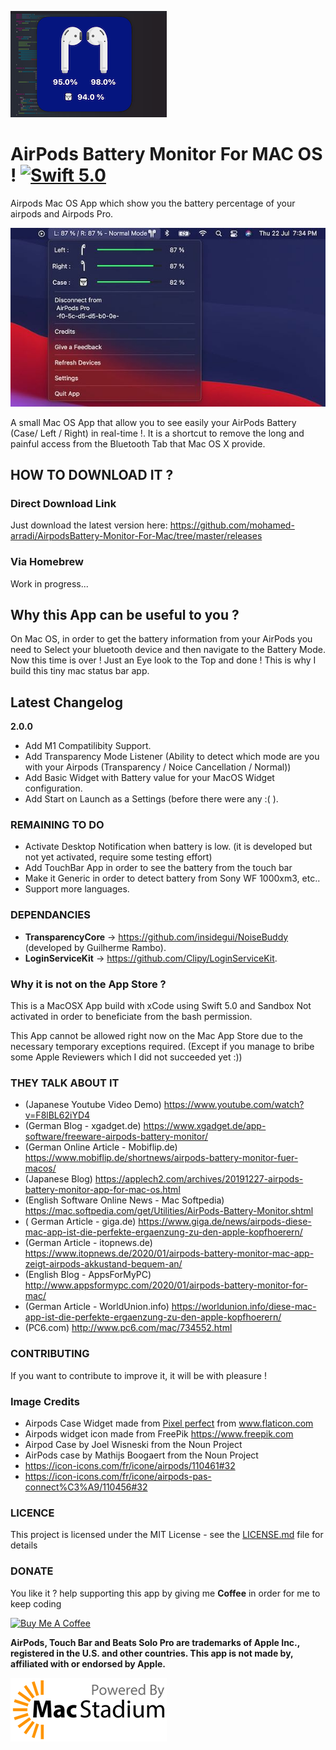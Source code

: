 ![Image of AirPods Widget](/images/widget_demo_small.png)

# AirPods Battery Monitor For MAC OS ! [![Swift 5.0](https://img.shields.io/badge/Swift-5.0-orange.svg?style=flat)](https://swift.org/)

Airpods Mac OS App which show you the battery percentage of your airpods and Airpods Pro.

![Image of AirPods Battery Monitor](/images/airpods-connected-min.jpg)

A small Mac OS App that allow you to see easily your AirPods Battery (Case/ Left / Right) in real-time !. It is a shortcut to remove the long and painful access from the Bluetooth Tab that Mac OS X provide.

## HOW TO DOWNLOAD IT ?

### Direct Download Link ###

Just download the latest version here:  https://github.com/mohamed-arradi/AirpodsBattery-Monitor-For-Mac/tree/master/releases

### Via Homebrew ###

Work in progress...

## Why this App can be useful to you ? ##

On Mac OS, in order to get the battery information from your AirPods you need to Select your bluetooth device and then navigate to the Battery Mode. Now this time is over ! Just an Eye look to the Top and done !
This is why I build this tiny mac status bar app.

## Latest Changelog  ##

**2.0.0**

 - Add M1 Compatilibity Support.
 - Add Transparency Mode Listener (Ability to detect which mode are you with your Airpods (Transparency / Noice Cancellation / Normal))
 - Add Basic Widget with Battery value for your MacOS Widget configuration.
 - Add Start on Launch as a Settings (before there were any :( ). 
 
### REMAINING TO DO

- Activate Desktop Notification when battery is low. (it is developed but not yet activated, require some testing effort)
- Add TouchBar App in order to see the battery from the touch bar
- Make it Generic in order to detect battery from Sony WF 1000xm3, etc..
- Support more languages.

### DEPENDANCIES

- **TransparencyCore** -> https://github.com/insidegui/NoiseBuddy (developed by Guilherme Rambo).
- **LoginServiceKit** -> https://github.com/Clipy/LoginServiceKit.

### Why it is not on the App Store ?

This is a MacOSX App build with xCode using Swift 5.0 and Sandbox Not activated in order to beneficiate from the bash permission.

This App cannot be allowed right now on the Mac App Store due to the necessary temporary exceptions required. (Except if you manage to bribe some Apple Reviewers which I did not succeeded yet :))

### THEY TALK ABOUT IT

-  (Japanese Youtube Video Demo) https://www.youtube.com/watch?v=F8lBL62iYD4 
- (German Blog - xgadget.de) https://www.xgadget.de/app-software/freeware-airpods-battery-monitor/
- (German Online Article - Mobiflip.de) https://www.mobiflip.de/shortnews/airpods-battery-monitor-fuer-macos/
- (Japanese Blog) https://applech2.com/archives/20191227-airpods-battery-monitor-app-for-mac-os.html
- (English Software Online News - Mac Softpedia) https://mac.softpedia.com/get/Utilities/AirPods-Battery-Monitor.shtml
- ( German Article - giga.de) https://www.giga.de/news/airpods-diese-mac-app-ist-die-perfekte-ergaenzung-zu-den-apple-kopfhoerern/
- (German Article - itopnews.de) https://www.itopnews.de/2020/01/airpods-battery-monitor-mac-app-zeigt-airpods-akkustand-bequem-an/
- (English Blog - AppsForMyPC) http://www.appsformypc.com/2020/01/airpods-battery-monitor-for-mac/
- (German Article - WorldUnion.info) https://worldunion.info/diese-mac-app-ist-die-perfekte-ergaenzung-zu-den-apple-kopfhoerern/
-  (PC6.com) http://www.pc6.com/mac/734552.html

### CONTRIBUTING

If you want to contribute to improve it, it will be with pleasure !

### Image Credits

- Airpods Case Widget made from <a href="https://icon54.com/" title="Pixel perfect">Pixel perfect</a> from <a href="https://www.flaticon.com/" title="Flaticon">www.flaticon.com</a>
- Airpods widget icon made from FreePik https://www.freepik.com
- Airpod Case by Joel Wisneski from the Noun Project
- AirPods case by Mathijs Boogaert from the Noun Project
- https://icon-icons.com/fr/icone/airpods/110461#32
- https://icon-icons.com/fr/icone/airpods-pas-connect%C3%A9/110456#32

### LICENCE

This project is licensed under the MIT License - see the [LICENSE.md](LICENSE.md) file for details

### DONATE

You like it ? help supporting this app by giving me **Coffee** in order for me to keep coding

[![Buy Me A Coffee](https://www.buymeacoffee.com/assets/img/custom_images/orange_img.png)](https://www.buymeacoffee.com/momolette)


**AirPods, Touch Bar and Beats Solo Pro are trademarks of Apple Inc., registered in the U.S. and other countries. This app is not made by, affiliated with or endorsed by Apple.**

[![MacStadium](/images/macstadium.png)](https://www.macstadium.com/opensource-members)
